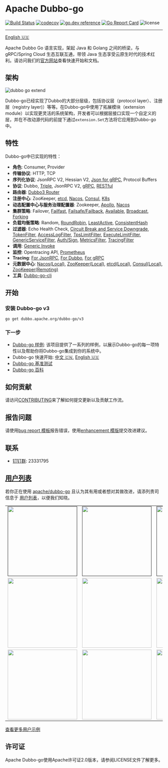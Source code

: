 # Apache Dubbo-go

[![Build Status](https://github.com/apache/dubbo-go/workflows/CI/badge.svg)](https://travis-ci.org/apache/dubbo-go)
[![codecov](https://codecov.io/gh/apache/dubbo-go/branch/master/graph/badge.svg)](https://codecov.io/gh/apache/dubbo-go)
[![go.dev reference](https://img.shields.io/badge/go.dev-reference-007d9c?logo=go&logoColor=white&style=flat-square)](https://pkg.go.dev/github.com/apache/dubbo-go?tab=doc)
[![Go Report Card](https://goreportcard.com/badge/github.com/apache/dubbo-go)](https://goreportcard.com/report/github.com/apache/dubbo-go)
![license](https://img.shields.io/badge/license-Apache--2.0-green.svg)

---

[English 🇺🇸](./README.md)

Apache Dubbo Go 语言实现，架起 Java 和 Golang 之间的桥梁，与 gRPC/Spring Cloud 生态互联互通，带领 Java 生态享受云原生时代的技术红利。请访问我们的[官方网站](https://dubbogo.github.io)查看快速开始和文档。

## 架构

![dubbo go extend](https://dubbogo.github.io/img/doc/dubbo-go-arch.png)

Dubbo-go已经实现了Dubbo的大部分层级，包括协议层（protocol layer）、注册层（registry layer)）等等。在Dubbo-go中使用了拓展模块（extension module）以实现更灵活的系统架构，开发者可以根据层接口实现一个自定义的层，并在不改动源代码的前提下通过`extension.Set`方法将它应用到Dubbo-go中。

## 特性

Dubbo-go中已实现的特性：

- **角色**: Consumer, Provider
- **传输协议**: HTTP, TCP
- **序列化协议**: JsonRPC V2, Hessian V2, [Json for gRPC](https://github.com/apache/dubbo-go/pull/582), Protocol Buffers
- **协议**: Dubbo, [Triple](https://github.com/dubbogo/triple), JsonRPC V2, [gRPC](https://github.com/apache/dubbo-go/pull/311), [RESTful](https://github.com/apache/dubbo-go/pull/352)
- **路由器**: [Dubbo3 Router](https://github.com/apache/dubbo-go/pull/1187)
- **注册中心**: ZooKeeper, [etcd](https://github.com/apache/dubbo-go/pull/148), [Nacos](https://github.com/apache/dubbo-go/pull/151), [Consul](https://github.com/apache/dubbo-go/pull/121), [K8s](https://github.com/apache/dubbo-go/pull/400)
- **动态配置中心与服务治理配置器**: Zookeeper, [Apollo](https://github.com/apache/dubbo-go/pull/250), [Nacos](https://github.com/apache/dubbo-go/pull/357)
- **集群策略**: Failover, [Failfast](https://github.com/apache/dubbo-go/pull/140), [Failsafe/Failback](https://github.com/apache/dubbo-go/pull/136), [Available](https://github.com/apache/dubbo-go/pull/155), [Broadcast](https://github.com/apache/dubbo-go/pull/158), [Forking](https://github.com/apache/dubbo-go/pull/161)
- **负载均衡策略**: Random, [RoundRobin](https://github.com/apache/dubbo-go/pull/66), [LeastActive](https://github.com/apache/dubbo-go/pull/65), [ConsistentHash](https://github.com/apache/dubbo-go/pull/261)
- **过滤器**: Echo Health Check, [Circuit Break and Service Downgrade](https://github.com/apache/dubbo-go/pull/133), [TokenFilter](https://github.com/apache/dubbo-go/pull/202), [AccessLogFilter](https://github.com/apache/dubbo-go/pull/214), [TpsLimitFilter](https://github.com/apache/dubbo-go/pull/237), [ExecuteLimitFilter](https://github.com/apache/dubbo-go/pull/246), [GenericServiceFilter](https://github.com/apache/dubbo-go/pull/291), [Auth/Sign](https://github.com/apache/dubbo-go/pull/323), [MetricsFilter](https://github.com/apache/dubbo-go/pull/342), [TracingFilter](https://github.com/apache/dubbo-go/pull/335)
- **调用**: [Generic Invoke](https://github.com/apache/dubbo-go/pull/122)
- **监控**: Opentracing API, [Prometheus](https://github.com/apache/dubbo-go/pull/342)
- **Tracing**: [For JsonRPC](https://github.com/apache/dubbo-go/pull/335), [For Dubbo](https://github.com/apache/dubbo-go/pull/344), [For gRPC](https://github.com/apache/dubbo-go/pull/397)
- **元数据中心**: [Nacos(Local)](https://github.com/apache/dubbo-go/pull/522), [ZooKeeper(Local)](https://github.com/apache/dubbo-go/pull/633), [etcd(Local)](https://github.com/apache/dubbo-go/blob/9a5990d9a9c3d5e6633c0d7d926c156416bcb931/metadata/report/etcd/report.go), [Consul(Local)](https://github.com/apache/dubbo-go/pull/633), [ZooKeeper(Remoting)](https://github.com/apache/dubbo-go/pull/1161)
- **工具**: [Dubbo-go-cli](https://github.com/apache/dubbo-go/pull/818)

## 开始

### 安装 Dubbo-go v3

```
go get dubbo.apache.org/dubbo-go/v3
```

### 下一步

- [Dubbo-go 样例](https://github.com/apache/dubbo-go-samples): 该项目提供了一系列的样例，以展示Dubbo-go的每一项特性以及帮助你将Dubbo-go集成到你的系统中。
- Dubbo-go 快速开始: [中文 🇨🇳](https://dubbogo.github.io/zh-cn/docs/user/quickstart/3.0/quickstart.html), [English 🇺🇸](https://dubbogo.github.io/en-us/docs/user/quick-start.html)
- [Dubbo-go 基准测试](https://github.com/dubbogo/dubbo-go-benchmark)
- [Dubbo-go 百科](https://github.com/apache/dubbo-go/wiki)

## 如何贡献

请访问[CONTRIBUTING](./CONTRIBUTING.md)来了解如何提交更新以及贡献工作流。

## 报告问题

请使用[bug report 模板](issues/new?template=bug-report.md)报告错误，使用[enhancement 模版](issues/new?template=enhancement.md)提交改进建议。

## 联系

- [钉钉群](https://www.dingtalk.com/): 23331795

## [用户列表](https://github.com/apache/dubbo-go/issues/2)

若你正在使用 [apache/dubbo-go](https://github.com/apache/dubbo-go) 且认为其有用或者想对其做改进，请添列贵司信息于 [用户列表](https://github.com/apache/dubbo-go/issues/2)，以便我们知晓。

<div>
<table>
  <tbody>
  <tr></tr>
    <tr>
      <td align="center"  valign="middle">
        <a href="" target="_blank">
          <img width="222px"  src="https://pic.c-ctrip.com/common/c_logo2013.png">
        </a>
      </td>
      <td align="center"  valign="middle">
        <a href="" target="_blank">
          <img width="222px"  src="https://user-images.githubusercontent.com/52339367/84628582-80512200-af1b-11ea-945a-c6b4b9ad31f2.png">
        </a>
      </td>
      <td align="center"  valign="middle">
        <a href="" target="_blank">
          <img width="222px"  src="https://mosn.io/images/community/tuya.png">
        </a>
      </td>
      <td align="center"  valign="middle">
        <a href="https://github.com/mosn" target="_blank">
          <img width="222px"  src="https://raw.githubusercontent.com/mosn/community/master/icons/png/mosn-labeled-horizontal.png">
        </a>
      </td>
      <td align="center"  valign="middle">
        <a href="" target="_blank">
          <img width="222px"  src="https://festatic.estudy.cn/assets/xhx-web/layout/logo.png">
        </a>
      </td>
    </tr>
    <tr></tr>
    <tr>
      <td align="center"  valign="middle">
        <a href="http://www.j.cn" target="_blank">
          <img width="222px"  src="http://image.guang.j.cn/bbs/imgs/home/pc/icon_8500.png">
        </a>
      </td>
      <td align="center"  valign="middle">
        <a href="https://www.genshuixue.com/" target="_blank">
          <img width="222px"  src="https://i.gsxcdn.com/0cms/d/file/content/2020/02/5e572137d7d94.png">
        </a>
      </td>
      <td align="center"  valign="middle">
        <a href="http://www.51h5.com" target="_blank">
          <img width="222px"  src="https://fs-ews.51h5.com/common/hw_220_black.png">
        </a>
      </td>
      <td align="center"  valign="middle">
        <a href="https://www.zto.com" target="_blank">
          <img width="222px"  src="https://fscdn.zto.com/fs8/M02/B2/E4/wKhBD1-8o52Ae3GnAAASU3r62ME040.png">
        </a>
      </td>
      <td align="center"  valign="middle">
        <a href="https://www.icsoc.net/" target="_blank">
          <img width="222px"  src="https://oss.icsoc.net/icsoc-ekt-test-files/icsoc.png">
        </a>
      </td>
    </tr>
    <tr></tr>
    <tr>
      <td align="center"  valign="middle">
        <a href="http://www.mgtv.com" target="_blank">
          <img width="222px"  src="https://ugc.hitv.com/platform_oss/F6077F1AA82542CDBDD88FD518E6E727.png">
        </a>
      </td>
	    <td align="center"  valign="middle">
        <a href="http://www.dmall.com" target="_blank">
          <img width="222px"  src="https://mosn.io/images/community/duodian.png">
        </a>
      </td>
      <td align="center"  valign="middle">
        <a href="http://www.ruubypay.com" target="_blank">
           <img width="222px"  src="http://website.ruubypay.com/wifi/image/line5.png">
        </a>
      </td>
      <td align="center"  valign="middle">
        <a href="https://www.dingtalk.com" target="_blank">
           <img width="222px"  src="https://gw.alicdn.com/tfs/TB1HPATMrrpK1RjSZTEXXcWAVXa-260-74.png">
        </a>
      </td>
      <td align="center"  valign="middle">
          <a href="https://www.wholeeprime.com/" target="_blank">
             <img width="222px"  src="https://user-images.githubusercontent.com/26395958/126858222-a711648e-26fc-4128-b80a-798568013b95.png">
          </a>
      </td>
    </tr>
    <tr></tr>
  </tbody>
</table>
</div>

[查看更多用户示例](https://github.com/apache/dubbo-go/issues/2)

## 许可证

Apache Dubbo-go使用Apache许可证2.0版本，请参阅LICENSE文件了解更多。
